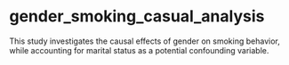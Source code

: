 # gender_smoking_casual_analysis
This study investigates the causal effects of gender on smoking behavior, while accounting for marital status as a potential confounding variable. 
